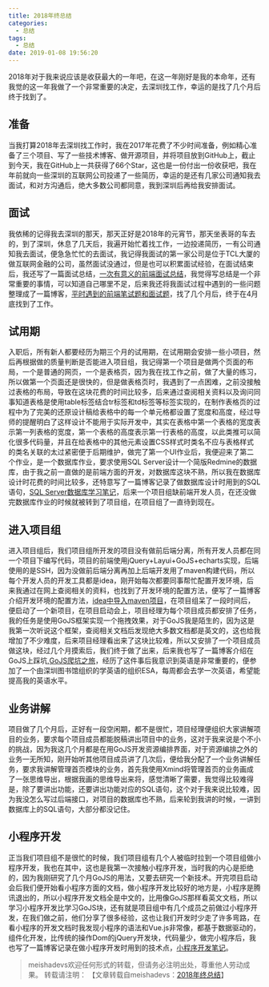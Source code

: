 ```yaml
---
title: 2018年终总结
categories:
  - 总结
tags:
  - 总结
date: 2019-01-08 19:56:20
---
```


2018年对于我来说应该是收获最大的一年吧，在这一年刚好是我的本命年，还有我觉的这一年我做了一个非常重要的决定，去深圳找工作，幸运的是找了几个月后终于找到了。
<!--more-->

## 准备

当我打算2018年去深圳找工作时，我在2017年花费了不少时间准备，例如精心准备了三个项目、写了一些技术博客、做开源项目，并将项目放到GitHub上，截止到今天，我在GitHub上一共获得了66个Star，这也是一份付出一份收获吧，我在年前就向一些深圳的互联网公司投递了一些简历，幸运的是还有几家公司通知我去面试，和对方沟通后，绝大多数公司都同意，我到深圳后再给我安排面试。

## 面试

我依稀的记得我去深圳的那天，那天正好是2018年的元宵节，那天坐表哥的车去的，到了深圳，休息了几天后，我遍开始忙着找工作，一边投递简历，一有公司通知我去面试，便急急忙忙的去面试，我记得我面试的第一家公司是位于TCL大厦的做互联网金融的公司，虽然面试没通过，但是也可以积累面试经验，在面试结束后，我还写了一篇面试总结，[一次有意义的前端面试总结](http://meishadevs.com/blog/%E4%B8%80%E6%AC%A1%E6%9C%89%E6%84%8F%E4%B9%89%E7%9A%84%E5%89%8D%E7%AB%AF%E9%9D%A2%E8%AF%95%E6%80%BB%E7%BB%93/)，我觉得写总结是一个非常重要的事情，可以知道自己哪里不足，后来我还将我面试过程中遇到的一些问题整理成了一篇博客，[平时遇到的前端笔试题和面试题](http://meishadevs.com/blog/%E5%B9%B3%E6%97%B6%E9%81%87%E5%88%B0%E7%9A%84%E5%89%8D%E7%AB%AF%E7%AC%94%E8%AF%95%E9%A2%98%E5%92%8C%E9%9D%A2%E8%AF%95%E9%A2%98/)，找了几个月后，终于在4月底找到了工作。

## 试用期

入职后，所有新人都要经历为期三个月的试用期，在试用期会安排一些小项目，然后再根据做的质量判断是否能进入项目组，我记得第一个项目是做两个页面的布局，一个是普通的网页，一个是表格页，因为我在找工作之前，做了大量的练习，所以做第一个页面还是很快的，但是做表格页时，我遇到了一点困难，之前没接触过表格的布局，导致在这块花费的时间比较多，后来通过查阅相关资料以及询问同事知道表格是使用table标签结合tr标签和td标签等标签实现的，在制作表格页的过程中为了完美的还原设计稿给表格中的每一个单元格都设置了宽度和高度，经过导师的提醒明白了这样设计不能用于实际开发中，其实在表格中第一个表格的宽度表示第一列表格的宽度，第一个表格的高度表示第一行表格的高度，以此类推可以简化很多代码量，并且在给表格中的其他元素设置CSS样式时类名不应与表格样式的类名关联的太过紧密便于后期维护，做完了第一个UI作业后，我便迎来了第二个作业，是一个数据库作业，要求使用SQL Server设计一个简版Redmine的数据库，由于我之前一直做的是前端方面的开发，对数据库这块不熟，所以我在数据库设计时花费的时间比较多，还特意写了一篇博客记录了做数据库设计时用到的SQL语句，[SQL Server数据库学习笔记](http://meishadevs.com/blog/SQL-Server%E6%95%B0%E6%8D%AE%E5%BA%93%E5%AD%A6%E4%B9%A0%E7%AC%94%E8%AE%B0/)，后来一个项目组缺前端开发人员，在还没做完数据库作业的时候就被转到了项目组，在项目组了一直待到现在。

## 进入项目组

进入项目组后，我们项目组所开发的项目没有做前后端分离，所有开发人员都在同一个项目下编写代码，项目的前端使用jQuery+Layui+GoJS+echarts实现，后端使用的是SSH，因为没做前后端分离再加上后端开发用了maven构建代码，所以每个开发人员的开发工具都是idea，刚开始每次都要同事帮忙配置开发环境，后来我通过在网上查阅相关的资料，也找到了开发环境的配置方法，便写了一篇博客介绍开发环境的配置方法，[idea中导入maven项目](http://meishadevs.com/blog/idea%E4%B8%AD%E5%AF%BC%E5%85%A5maven%E9%A1%B9%E7%9B%AE/)，在项目组呆了一段时间后，便启动了一个新项目，在项目启动会上，项目经理为每个项目成员都安排了任务，我的任务是使用GoJS框架实现一个拖拽效果，对于GoJS我是陌生的，因为这是我第一次听说这个框架，查阅相关文档后发现绝大多数文档都是英文的，这也给我增加了不少难度，后来项目经理看出来了这块比较难，所以又安排了一个项目成员做这块，经过几个月摸索后，我们终于做了出来，后来我也写了一篇博客介绍在GoJS上踩坑,[GoJS爬坑之旅](http://meishadevs.com/blog/GoJS%E7%88%AC%E5%9D%91%E4%B9%8B%E6%97%85/)，经历了这件事后我意识到英语是非常重要的，便参加了一个由深圳图书馆组织的学英语的组织ESA，每周都会去学一次英语，希望能提高我的英语水平。

## 业务讲解

项目做了几个月后，正好有一段空闲期，都不是很忙，项目经理便组织大家讲解项目的业务，要求每个项目成员都能脱稿讲出项目中的业务，这对于我来说是个不小的挑战，因为我这几个月都是在用GoJS开发资源编排界面，对于资源编排之外的业务一无所知，刚开始听其他项目成员讲了几次后，便给我分配了一个业务讲解任务，要求我讲解管理首页模块的业务，首先我使用Xmind将管理首页的业务画成了一张思维导出，根据我画的思维导出来将，感觉清晰了需要，我觉得比较难得是，除了要讲出功能，还要讲出功能对应的SQL语句，这个对于我来说比较难，因为我没怎么写过后端接口，对项目的数据库也不熟，后来轮到我讲的时候，一讲到数据库上的SQL语句，大部分都没记住。

## 小程序开发

正当我们项目组不是很忙的时候，我们项目组有几个人被临时拉到一个项目组做小程序开发，我也在其中，这也是我第一次接触小程序开发，当时我的内心是拒绝的，因为我刚研究了几个月GoJS的用法，又要去研究一个新技术。开完项目启动会后我们便开始看小程序方面的文档，做小程序开发比较好的地方是，小程序是腾讯退出的，所以小程序开发文档全是中文的，比用像GoJS那样看英文文档，所以学习小程序开发比学习GoJS块，还有就是项目组中有几个成员之前做过小程序开发，在我们做之前，他们分享了很多经验，这也让我们开发时少走了许多弯路，在看小程序的开发文档时我发现小程序的语法和Vue.js非常像，都基于数据驱动的，组件化开发，比传统的操作Dom的jQuery开发块，代码量少，做完小程序后，我也写了一篇博客记录在做小程序开发时用到的技术点，[小程序开发笔记](http://meishadevs.com/blog/%E5%B0%8F%E7%A8%8B%E5%BA%8F%E5%BC%80%E5%8F%91%E7%AC%94%E8%AE%B0/)。

> meishadevs欢迎任何形式的转载，但请务必注明出处，尊重他人劳动成果。
转载请注明： 【文章转载自meishadevs：[2018年终总结](http://meishadevs.com/blog/2018%E5%B9%B4%E7%BB%88%E6%80%BB%E7%BB%93/)】